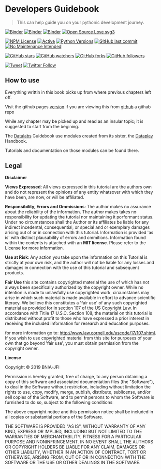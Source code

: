 # Developers Guidebook
> This can help guide you on your pythonic development journey.


[![Binder](https://mybinder.org/badge_logo.svg)](https://mybinder.org/v2/gh/karpatic/datalab/master?filepath=%2Fnotebooks%2Findex.ipynb)
[![Binder](https://pete88b.github.io/fastpages/assets/badges/colab.svg)](https://colab.research.google.com/github/karpatic/datalab/blob/master/notebooks/index.ipynb)
[![Binder](https://pete88b.github.io/fastpages/assets/badges/github.svg)](https://github.com/karpatic/datalab/tree/master/notebooks/index.ipynb)
[![Open Source Love svg3](https://badges.frapsoft.com/os/v3/open-source.svg?v=103)](https://github.com/ellerbrock/open-source-badges/)

[![NPM License](https://img.shields.io/npm/l/all-contributors.svg?style=flat)](https://github.com/karpatic/datalabs/blob/master/LICENSE)
[![Active](http://img.shields.io/badge/Status-Active-green.svg)](https://karpatic.github.io) 
[![Python Versions](https://img.shields.io/pypi/pyversions/dataplay.svg)](https://pypi.python.org/pypi/dataplay/)
[![GitHub last commit](https://img.shields.io/github/last-commit/karpatic/datalabs.svg?style=flat)]() 
[![No Maintenance Intended](http://unmaintained.tech/badge.svg)](http://unmaintained.tech/) 

[![GitHub stars](https://img.shields.io/github/stars/karpatic/datalabs.svg?style=social&label=Star)](https://github.com/karpatic/datalabs) 
[![GitHub watchers](https://img.shields.io/github/watchers/karpatic/datalabs.svg?style=social&label=Watch)](https://github.com/karpatic/datalabs) 
[![GitHub forks](https://img.shields.io/github/forks/karpatic/datalabs.svg?style=social&label=Fork)](https://github.com/karpatic/datalabs) 
[![GitHub followers](https://img.shields.io/github/followers/karpatic.svg?style=social&label=Follow)](https://github.com/karpatic/datalabs) 

[![Tweet](https://img.shields.io/twitter/url/https/github.com/karpatic/datalabs.svg?style=social)](https://twitter.com/intent/tweet?text=Check%20out%20this%20%E2%9C%A8%20colab%20by%20@bniajfi%20https://github.com/karpatic/datalabs%20%F0%9F%A4%97) 
[![Twitter Follow](https://img.shields.io/twitter/follow/bniajfi.svg?style=social)](https://twitter.com/bniajfi)

## How to use

Everything writtin in this book picks up from where previous chapters left off. 

Visit the github pages [version](https://karpatic.github.io/dataplay/) if you are viewing this from [github](https://github.com/karpatic/datalabs) a github repo

While any chapter may be picked up and read as an insular topic; it is suggested to start from the begining.

The [Datalabs](https://karpatic.github.io/datalabs/) Guidebook use modules created from its sister, the [Dataplay](https://karpatic.github.io/dataplay/) Handbook.

Tutorials and documentation on those modules can be found there.


## Legal

__Disclaimer__

**Views Expressed**:
All views expressed in this tutorial are the authors own and do not represent the opinions of any entity whatsover with which they have been, are now, or will be affiliated.

**Responsibility, Errors and Ommissions**: 
The author makes no assurance about the reliability of the information. The author makes takes no responsibility for updating the tutorial nor maintaining it porformant status. Under no circumstances shall the Author or its affiliates be liable for any indirect incedental, consequential, or special and or exemplary damages arising out of or in connection with this tutorial. Information is provided 'as is' with distinct plausability of errors and ommitions. Information found within the contents is attached with an **MIT license**. Please refer to the License for more information. 

**Use at Risk**:
Any action you take upon the information on this Tutorial is strictly at your own risk, and the author will not be liable for any losses and damages in connection with the use of this tutorial and subsequent products.

**Fair Use**
this site contains copyrighted material the use of which has not always been specifically authorized by the copyright owner. While no intention is made to unlawfully use copyrighted work, circumstanes may arise in which such material is made available in effort to advance scientific literacy. We believe this constitutes a 'fair use' of any such copyrighted material as provided for in section 107 of the US Copyright Law. In accordance with Titile 17 U.S.C. Section 108, the material on this tutorial is distributed without profit to those who have expressed a prior interest in receiving the included information for research and education purposes. 

for more information go to: http://www.law.cornell.edu/uscode/17/107.shtml. If you wish to use copyrighted material from this site for purposes of your own that go beyond 'fair use', you must obtain permission from the copyright owner.

__License__

Copyright © 2019 BNIA-JFI

Permission is hereby granted, free of charge, to any person obtaining a copy of this software and associated documentation files (the "Software"), to deal in the Software without restriction, including without limitation the rights to use, copy, modify, merge, publish, distribute, sublicense, and/or sell copies of the Software, and to permit persons to whom the Software is furnished to do so, subject to the following conditions:

The above copyright notice and this permission notice shall be included in all copies or substantial portions of the Software.

THE SOFTWARE IS PROVIDED "AS IS", WITHOUT WARRANTY OF ANY KIND, EXPRESS OR IMPLIED, INCLUDING BUT NOT LIMITED TO THE WARRANTIES OF MERCHANTABILITY, FITNESS FOR A PARTICULAR PURPOSE AND NONINFRINGEMENT. IN NO EVENT SHALL THE AUTHORS OR COPYRIGHT HOLDERS BE LIABLE FOR ANY CLAIM, DAMAGES OR OTHER LIABILITY, WHETHER IN AN ACTION OF CONTRACT, TORT OR OTHERWISE, ARISING FROM, OUT OF OR IN CONNECTION WITH THE SOFTWARE OR THE USE OR OTHER DEALINGS IN THE SOFTWARE.

